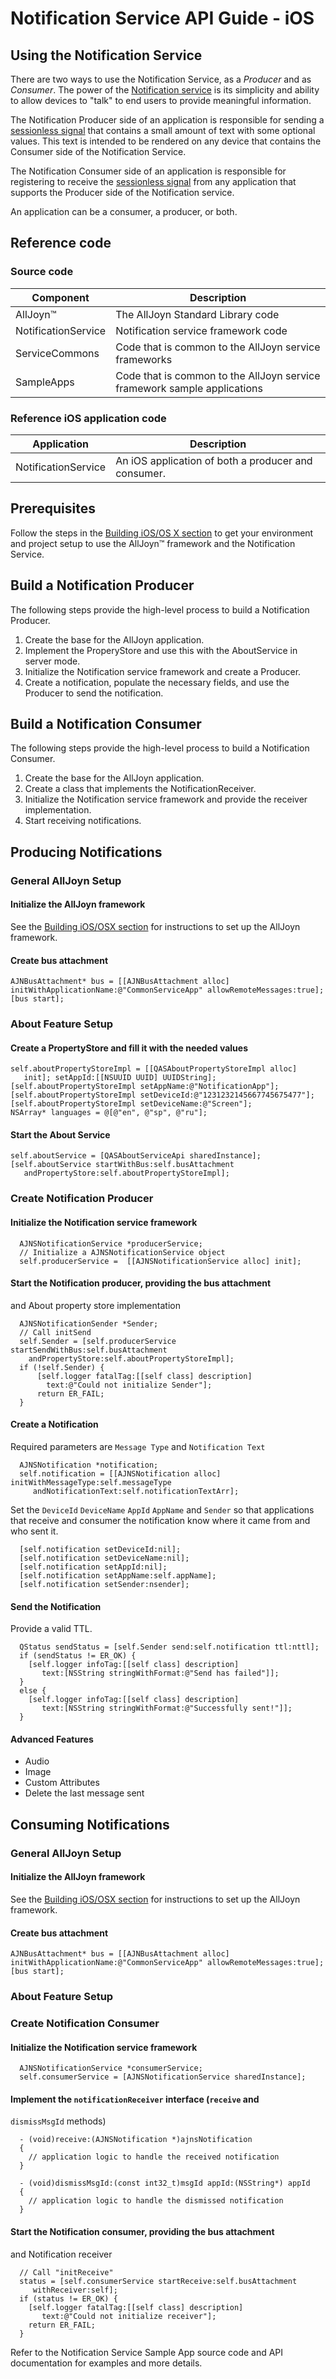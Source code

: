 # Notification Service API Guide - iOS

## Using the Notification Service

There are two ways to use the Notification Service, as a 
*Producer* and as *Consumer*. The power of the [Notification 
service][learn_notif] is its simplicity and ability to 
allow devices to "talk" to end users to provide meaningful information.

The Notification Producer side of an application is responsible 
for sending a [sessionless signal][sessionless_signal] that 
contains a small amount of text with some optional values.
This text is intended to be rendered on any device that contains 
the Consumer side of the Notification Service.

The Notification Consumer side of an application is responsible 
for registering to receive the [sessionless signal][sessionless_signal] 
from any application that supports the Producer side of the Notification service.

An application can be a consumer, a producer, or both.

## Reference code

### Source code

| Component | Description |
|---|---|
| AllJoyn&trade; | The AllJoyn Standard Library code |
| NotificationService | Notification service framework code |
| ServiceCommons | Code that is common to the AllJoyn service frameworks |
| SampleApps | Code that is common to the AllJoyn service framework sample applications |

### Reference iOS application code

| Application | Description |
|---|---|
| NotificationService | An iOS application of both a producer and consumer. | 

## Prerequisites

Follow the steps in the [Building iOS/OS X section][building-ios] to 
get your environment and project setup to use the AllJoyn&trade; 
framework and the Notification Service. 

## Build a Notification Producer

The following steps provide the high-level process to build a Notification Producer.

1. Create the base for the AllJoyn application.
2. Implement the ProperyStore and use this with the AboutService in server mode.
3. Initialize the Notification service framework and create a Producer.
4. Create a notification, populate the necessary fields, and use 
the Producer to send the notification.

## Build a Notification Consumer

The following steps provide the high-level process to build a Notification Consumer.

1. Create the base for the AllJoyn application.
2. Create a class that implements the NotificationReceiver.
3. Initialize the Notification service framework and provide 
the receiver implementation.
4. Start receiving notifications.

## Producing Notifications

### General AllJoyn Setup

#### Initialize the AllJoyn framework

See the [Building iOS/OSX section][building-ios] for instructions 
to set up the AllJoyn framework.

#### Create bus attachment

```objc
AJNBusAttachment* bus = [[AJNBusAttachment alloc] 
initWithApplicationName:@"CommonServiceApp" allowRemoteMessages:true]; 
[bus start];
```

### About Feature Setup

#### Create a PropertyStore and fill it with the needed values

```objc
self.aboutPropertyStoreImpl = [[QASAboutPropertyStoreImpl alloc]
   init]; setAppId:[[NSUUID UUID] UUIDString]; 
[self.aboutPropertyStoreImpl setAppName:@"NotificationApp"]; 
[self.aboutPropertyStoreImpl setDeviceId:@"1231232145667745675477"]; 
[self.aboutPropertyStoreImpl setDeviceName:@"Screen"];
NSArray* languages = @[@"en", @"sp", @"ru"];
```

#### Start the About Service

```objc
self.aboutService = [QASAboutServiceApi sharedInstance]; 
[self.aboutService startWithBus:self.busAttachment
   andPropertyStore:self.aboutPropertyStoreImpl];
```

### Create Notification Producer

#### Initialize the Notification service framework 
  
```objc
  AJNSNotificationService *producerService;
  // Initialize a AJNSNotificationService object
  self.producerService =  [[AJNSNotificationService alloc] init];
```

#### Start the Notification producer, providing the bus attachment 
and About property store implementation

```objc
  AJNSNotificationSender *Sender; 
  // Call initSend
  self.Sender = [self.producerService startSendWithBus:self.busAttachment 
    andPropertyStore:self.aboutPropertyStoreImpl];
  if (!self.Sender) {
      [self.logger fatalTag:[[self class] description] 
        text:@"Could not initialize Sender"];
      return ER_FAIL;
  }
```

#### Create a Notification

  Required parameters are `Message Type` and `Notification Text`

```objc
  AJNSNotification *notification;
  self.notification = [[AJNSNotification alloc] initWithMessageType:self.messageType 
     andNotificationText:self.notificationTextArr];
```

  Set the `DeviceId` `DeviceName` `AppId` `AppName` and 
  `Sender` so that applications that receive and consumer the 
  notification know where it came from and who sent it.
  
```objc
  [self.notification setDeviceId:nil];
  [self.notification setDeviceName:nil];
  [self.notification setAppId:nil];
  [self.notification setAppName:self.appName];
  [self.notification setSender:nsender];
```
  
#### Send the Notification

  Provide a valid TTL.

```objc
  QStatus sendStatus = [self.Sender send:self.notification ttl:nttl];
  if (sendStatus != ER_OK) {
    [self.logger infoTag:[[self class] description] 
       text:[NSString stringWithFormat:@"Send has failed"]];
  }
  else {
    [self.logger infoTag:[[self class] description] 
       text:[NSString stringWithFormat:@"Successfully sent!"]];
  }
```

#### Advanced Features
  * Audio
  * Image
  * Custom Attributes
  * Delete the last message sent

## Consuming Notifications

### General AllJoyn Setup

#### Initialize the AllJoyn framework

See the [Building iOS/OSX section][building-ios] for instructions 
to set up the AllJoyn framework.

#### Create bus attachment

```objc
AJNBusAttachment* bus = [[AJNBusAttachment alloc] 
initWithApplicationName:@"CommonServiceApp" allowRemoteMessages:true]; 
[bus start];
```

### About Feature Setup
### Create Notification Consumer

#### Initialize the Notification service framework 

```objc
  AJNSNotificationService *consumerService;
  self.consumerService = [AJNSNotificationService sharedInstance];
```

#### Implement the `notificationReceiver` interface (`receive` and 
`dismissMsgId` methods)

```objc
  - (void)receive:(AJNSNotification *)ajnsNotification
  {
    // application logic to handle the received notification
  }

  - (void)dismissMsgId:(const int32_t)msgId appId:(NSString*) appId
  {
    // application logic to handle the dismissed notification
  }
```

#### Start the Notification consumer, providing the bus attachment 
and Notification receiver

```objc
  // Call "initReceive"
  status = [self.consumerService startReceive:self.busAttachment 
     withReceiver:self];
  if (status != ER_OK) {
    [self.logger fatalTag:[[self class] description] 
       text:@"Could not initialize receiver"];
    return ER_FAIL;
  }
```
  
Refer to the Notification Service Sample App source code 
and API documentation for examples and more details.  

[learn_notif]: /learn/base-services/notification
[building-ios]: /develop/building/ios-osx
[sessionless_signal]: /learn/core#sessionless-signal
